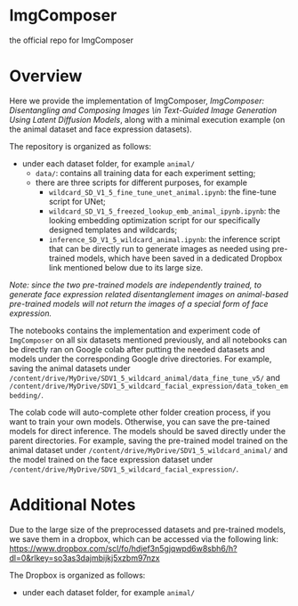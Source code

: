 # ImgComposer
the official repo for ImgComposer


# Overview

Here we provide the implementation of ImgComposer, *ImgComposer: Disentangling and Composing Images \\in Text-Guided Image Generation Using Latent Diffusion Models*, along with a minimal execution example (on the animal dataset and face expression datasets). 

The repository is organized  as follows:
- under each dataset folder, for example `animal/`
	- `data/`: contains all training data for each experiment setting; 
	- there are three scripts for different purposes, for example
		- `wildcard_SD_V1_5_fine_tune_unet_animal.ipynb`: the fine-tune script for UNet;
		- `wildcard_SD_V1_5_freezed_lookup_emb_animal_ipynb.ipynb`: the looking embedding optimization script for our specifically designed templates and wildcards;
		- `inference_SD_V1_5_wildcard_animal.ipynb`: the inference script that can be directly run to generate images as needed using pre-trained models, which have been saved in a dedicated Dropbox link mentioned below due to its large size. 

*Note: since the two pre-trained models are independently trained, to generate face expression related disentanglement images on animal-based pre-trained models will not return the images of a special form of face expression.*

The notebooks contains the implementation and experiment code of `ImgComposer` on all six datasets mentioned previously, and all notebooks can be directly ran on Google colab after putting the needed datasets and models under the corresponding Google drive directories. For example, saving the animal datasets under `/content/drive/MyDrive/SDV1_5_wildcard_animal/data_fine_tune_v5/` and `/content/drive/MyDrive/SDV1_5_wildcard_facial_expression/data_token_embedding/`.  

The colab code will auto-complete other folder creation process, if you want to train your own models. Otherwise, you can save the pre-tained models for direct inference. The models should be saved directly under the parent directories. For example, saving the pre-trained model trained on the animal dataset under `/content/drive/MyDrive/SDV1_5_wildcard_animal/` and the model trained on the face expression dataset under `/content/drive/MyDrive/SDV1_5_wildcard_facial_expression/`. 

# Additional Notes 

Due to the large size of the preprocessed datasets and pre-trained models, we save them in a dropbox, which can be accessed via the following link: https://www.dropbox.com/scl/fo/hdjef3n5gjqwpd6w8sbh6/h?dl=0&rlkey=so3as3dajmbijkj5xzbm97nzx

The Dropbox is organized as follows: 
- under each dataset folder, for example `animal/`

